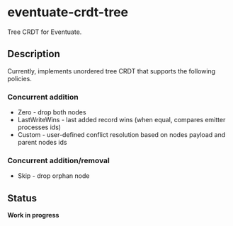 # eventuate-crdt-tree

Tree CRDT for Eventuate.

## Description

Currently, implements unordered tree CRDT that supports the following policies.

### Concurrent addition

* Zero - drop both nodes
* LastWriteWins - last added record wins (when equal, compares emitter processes ids)
* Custom - user-defined conflict resolution based on nodes payload and parent nodes ids

### Concurrent addition/removal

* Skip - drop orphan node

## Status

**Work in progress**

